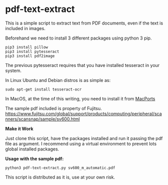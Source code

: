 # pdf-text-extract
This is a simple script to extract text from PDF documents, even if the text is included in images.

Beforehand we need to install 3 different packages using python 3 pip.
```
pip3 install pillow
pip3 install pytesseract
pip3 install pdf2image
```
The previous pytesseract requires that you have installed tesseract in your system.

In Linux Ubuntu and Debian distros is as simple as:
```
sudo apt-get install tesseract-ocr
```
In MacOS, at the time of this writing, you need to install it from [MacPorts](https://ports.macports.org/port/tesseract/summary)

The sample pdf included is property of Fujitsu.
https://www.fujitsu.com/global/support/products/computing/peripheral/scanners/scansnap/sample/sv600.html

**Make it Work**

Just clone this script, have the packages installed and run it passing the pdf file as argument. I recommend using a virtual environment to prevent lots global installed packages.

**Usage with the sample pdf:**

```
python3 pdf-text-extract.py sv600_m_automatic.pdf
```

This script is distributed as it is, use at your own risk.

